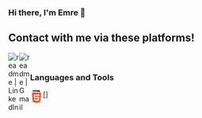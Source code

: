 ### Hi there, I'm Emre 👋

## Contact with me via these platforms!

[<img align="left" alt="readme | LinkedIn" width="22px" src="https://cdn.jsdelivr.net/npm/simple-icons@v3/icons/linkedin.svg" />][linkedin]
[<img align="left" alt="readme | Gmail" width="22px" src="https://cdn.jsdelivr.net/npm/simple-icons@v3/icons/gmail.svg" />][gmail]

<br />

### Languages and Tools

[<img align="left" alt="readme" width="26px" src="https://raw.githubusercontent.com/github/explore/80688e429a7d4ef2fca1e82350fe8e3517d3494d/topics/html/html.png" />]

<br />
<br />



[linkedin]: https://www.linkedin.com/in/emre-karaman-38a362200/
[gmail]: https://mail.google.com/mail/u/0/#inbox

